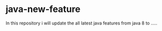 # java-new-feature
In this repository i will update the all latest java features from java 8 to .....
